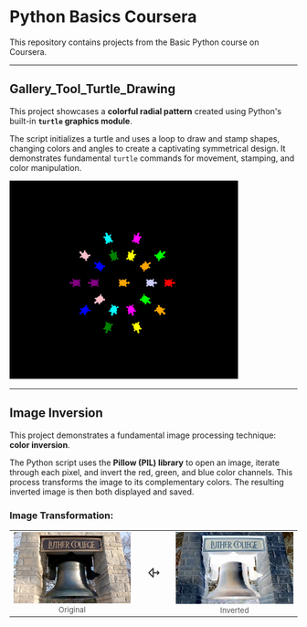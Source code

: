 # Python Basics Coursera

This repository contains projects from the Basic Python course on Coursera.

---

## Gallery_Tool_Turtle_Drawing

This project showcases a **colorful radial pattern** created using Python's built-in **`turtle` graphics module**.

The script initializes a turtle and uses a loop to draw and stamp shapes, changing colors and angles to create a captivating symmetrical design. It demonstrates fundamental `turtle` commands for movement, stamping, and color manipulation.

<img src="https://github.com/sayeem-ar/Python_Basics_Coursera/blob/main/Gallery_Tool_Turtle_Drawing/turtle_bloom.PNG?raw=true" alt="Turtle Drawing Pattern" width="400"/>

---


## Image Inversion

This project demonstrates a fundamental image processing technique: **color inversion**.

The Python script uses the **Pillow (PIL) library** to open an image, iterate through each pixel, and invert the red, green, and blue color channels. This process transforms the image to its complementary colors. The resulting inverted image is then both displayed and saved.

### Image Transformation:

<div style="text-align: center;">
  <table style="margin: auto;">
    <tr>
      <td>
        <img src="https://github.com/sayeem-ar/Python_Basics_Coursera/blob/main/image_processing/luther.jpg" alt="Original Image" width="300">
        <div style="font-size: small; color: #555;">Original</div>
      </td>
      <td style="padding: 0 20px;">
        <svg width="40" height="40" viewBox="0 0 100 100">
          <polyline points="20,50 50,20 50,80 20,50" fill="none" stroke="#333" stroke-width="8" stroke-linecap="round" stroke-linejoin="round"/>
          <line x1="50" y1="50" x2="80" y2="50" stroke="#333" stroke-width="8" stroke-linecap="round"/>
          <polyline points="80,40 90,50 80,60" fill="none" stroke="#333" stroke-width="8" stroke-linecap="round" stroke-linejoin="round"/>
        </svg>
      </td>
      <td>
        <img src="https://github.com/sayeem-ar/Python_Basics_Coursera/blob/main/image_processing/inverted_luther.jpg" alt="Inverted Image" width="300">
        <div style="font-size: small; color: #555;">Inverted</div>
      </td>
    </tr>
  </table>
</div>
